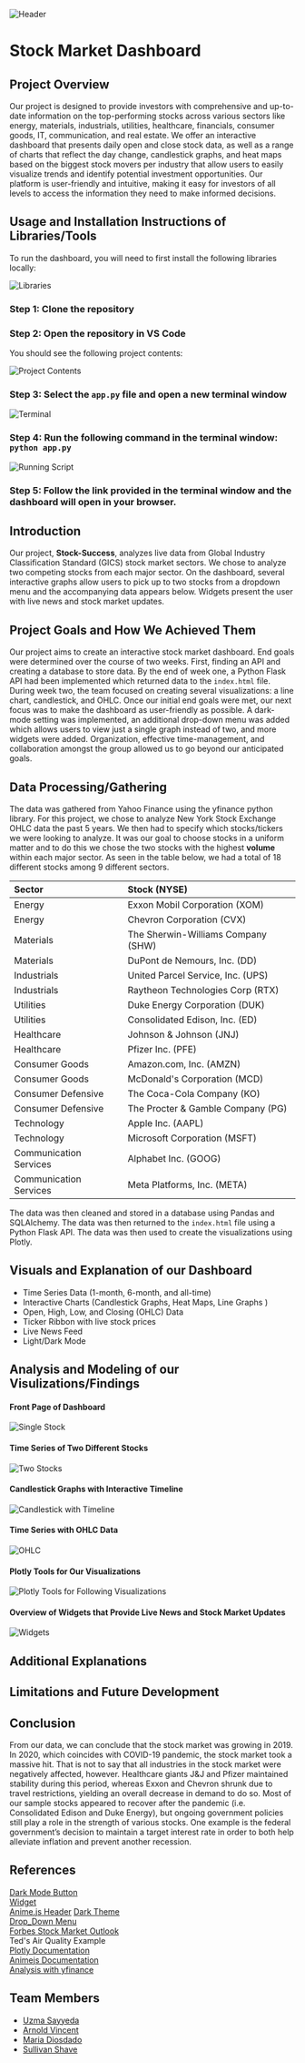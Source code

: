 ![Header](images/Header_Image.jpg)

# Stock Market Dashboard

## Project Overview

Our project is designed to provide investors with comprehensive and up-to-date information on the top-performing stocks across various sectors like energy, materials, industrials, utilities, healthcare, financials, consumer goods, IT, communication, and real estate. We offer an interactive dashboard that presents daily open and close stock data, as well as a range of charts that reflect the day change, candlestick graphs, and heat maps based on the biggest stock movers per industry that allow users to easily visualize trends and identify potential investment opportunities. Our platform is user-friendly and intuitive, making it easy for investors of all levels to access the information they need to make informed decisions.

## Usage and Installation Instructions of Libraries/Tools

To run the dashboard, you will need to first install the following libraries locally:

![Libraries](images/required_imports.png)

### Step 1: Clone the repository

### Step 2: Open the repository in VS Code

You should see the following project contents:

![Project Contents](images/Contents_of_Project.png)

### Step 3: Select the ```app.py``` file and open a new terminal window

![Terminal](images/terminal_step_1.png)

### Step 4: Run the following command in the terminal window: ```python app.py```

![Running Script](images/terminal_step_2.png)

### Step 5: Follow the link provided in the terminal window and the dashboard will open in your browser.

## Introduction 

Our project, **Stock-Success**, analyzes live data from Global Industry Classification Standard (GICS) stock market sectors. We chose to analyze two competing stocks from each major sector. On the dashboard, several interactive graphs allow users to pick up to two stocks from a dropdown menu and the accompanying data appears below. Widgets present the user with live news and stock market updates.

## Project Goals and How We Achieved Them

Our project aims to create an interactive stock market dashboard. End goals were determined over the course of two weeks. First, finding an API and creating a database to store data. By the end of week one, a Python Flask API had been implemented which returned data to the ```index.html``` file. During week two, the team focused on creating several visualizations: a line chart, candlestick, and OHLC. Once our initial end goals were met, our next focus was to make the dashboard as user-friendly as possible. A dark-mode setting was implemented, an additional drop-down menu was added which allows users to view just a single graph instead of two, and more widgets were added. Organization, effective time-management, and collaboration amongst the group allowed us to go beyond our anticipated goals.

## Data Processing/Gathering

The data was gathered from Yahoo Finance using the yfinance python library. For this project, we chose to analyze New York Stock Exchange OHLC data the past 5 years. We then had to specify which stocks/tickers we were looking to analyze. It was our goal to choose stocks in a uniform matter and to do this we chose the two stocks with the highest **volume** within each major sector. As seen in the table below, we had a total of 18 different stocks among 9 different sectors.

| Sector  | Stock (NYSE) |
| :------------- | :------------- |
| Energy  | Exxon Mobil Corporation (XOM)  |
| Energy  | Chevron Corporation (CVX)  |
| Materials  | The Sherwin-Williams Company (SHW)  |
| Materials  |  DuPont de Nemours, Inc. (DD)  |
| Industrials  | United Parcel Service, Inc. (UPS)  |
| Industrials  | Raytheon Technologies Corp (RTX)  |
| Utilities  | Duke Energy Corporation (DUK)  |
| Utilities  | Consolidated Edison, Inc. (ED)  |
| Healthcare  | Johnson & Johnson (JNJ)  |
| Healthcare  | Pfizer Inc. (PFE)  |
| Consumer Goods  | Amazon.com, Inc. (AMZN)  |
| Consumer Goods  | McDonald's Corporation (MCD)  |
| Consumer Defensive  | The Coca-Cola Company (KO)  |
| Consumer Defensive  | The Procter & Gamble Company (PG)  |
| Technology  | Apple Inc. (AAPL)  |
| Technology  | Microsoft Corporation (MSFT)  |
| Communication Services  | Alphabet Inc. (GOOG)  |
| Communication Services  | Meta Platforms, Inc. (META)  |  


The data was then cleaned and stored in a database using Pandas and SQLAlchemy. The data was then returned to the ```index.html``` file using a Python Flask API. The data was then used to create the visualizations using Plotly.

## Visuals and Explanation of our Dashboard

- Time Series Data (1-month, 6-month, and all-time)
- Interactive Charts (Candlestick Graphs, Heat Maps, Line Graphs )
- Open, High, Low, and Closing (OHLC) Data
- Ticker Ribbon with live stock prices
- Live News Feed
- Light/Dark Mode

## Analysis and Modeling of our Visulizations/Findings

#### Front Page of Dashboard

![Single Stock](images/single_graph_view.png)

#### Time Series of Two Different Stocks

![Two Stocks](images/two_stock_time_series.png)

#### Candlestick Graphs with Interactive Timeline

![Candlestick with Timeline](images/candlestick_with_timeline.png)

#### Time Series with OHLC Data

![OHLC](images/OHLC_two_stocks.png)

#### Plotly Tools for Our Visualizations

![Plotly Tools for Following Visualizations](images/plotly_interactive_tools.png)

#### Overview of Widgets that Provide Live News and Stock Market Updates

![Widgets](images/news_heatmap_AGL.png)

## Additional Explanations

## Limitations and Future Development

## Conclusion

From our data, we can conclude that the stock market was growing in 2019. In 2020, which coincides with COVID-19 pandemic, the stock market took a massive hit. That is not to say that all industries in the stock market were negatively affected, however. Healthcare giants J&J and Pfizer maintained stability during this period, whereas Exxon and Chevron shrunk due to travel restrictions, yielding an overall decrease in demand to do so. Most of our sample stocks appeared to recover after the pandemic (i.e. Consolidated Edison and Duke Energy), but ongoing government policies still play a role in the strength of various stocks. One example is the federal government’s decision to maintain a target interest rate in order to both help alleviate inflation and prevent another recession. 

## References

[Dark Mode Button](https://www.instagram.com/p/Cyi7GlctYBG/?utm_source=ig_web_copy_link&igshid=MzRlODBiNWFlZA%3D%3D&img_index=1)  
[Widget](https://www.tradingview.com/widget/)  
[Anime.js Header](https://www.sitepoint.com/get-started-anime-js/)
[Dark Theme](https://youtu.be/9LZGB3OLXNQ?si=gZ1M80J-NUNdJ3Lq)  
[Drop_Down Menu](Stackoverflow.com)  
[Forbes Stock Market Outlook](https://www.forbes.com/advisor/investing/stock-market-outlook-and-forecast/)  
Ted's Air Quality Example  
[Plotly Documentation](https://plotly.com/javascript/)    
[Animejs Documentation](https://animejs.com/)   
[Analysis with yfinance](https://thecleverprogrammer.com/2023/05/08/stock-market-performance-analysis-using-python/)

## Team Members

- [Uzma Sayyeda](https://github.com/UzmaSayyeda)  
- [Arnold Vincent](https://github.com/T800-101A)  
- [Maria Diosdado](https://github.com/mariadiosdado)  
- [Sullivan Shave](https://github.com/sullivanshave)  
